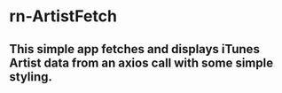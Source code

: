 # rn-ArtistFetch

## This simple app fetches and displays iTunes Artist data from an axios call with some simple styling.
